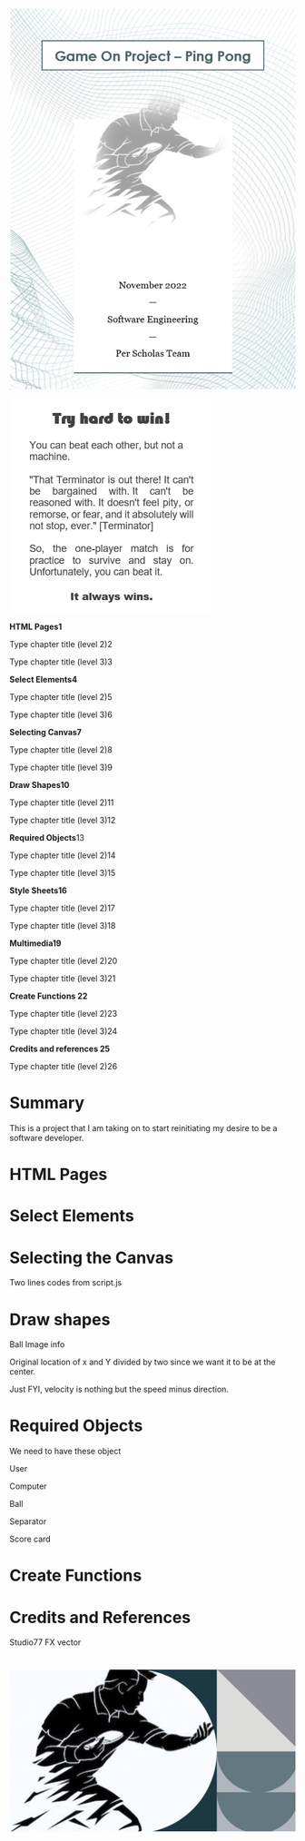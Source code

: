 ![Diagram Description automatically generated](media/4c5b45cf82d16557d5dfe2b4274e3c1a.tmp)

**![](media/f92db42a1a08739f992aead3212d73a0.tmp)**

**HTML Pages1**

Type chapter title (level 2)2

Type chapter title (level 3)3

**Select Elements4**

Type chapter title (level 2)5

Type chapter title (level 3)6

**Selecting Canvas7**

Type chapter title (level 2)8

Type chapter title (level 3)9

**Draw Shapes10**

Type chapter title (level 2)11

Type chapter title (level 3)12

**Required Objects**13

Type chapter title (level 2)14

Type chapter title (level 3)15

**Style Sheets16**

Type chapter title (level 2)17

Type chapter title (level 3)18

**Multimedia19**

Type chapter title (level 2)20

Type chapter title (level 3)21

**Create Functions 22**

Type chapter title (level 2)23

Type chapter title (level 3)24

**Credits and references 25**

Type chapter title (level 2)26

# Summary

This is a project that I am taking on to start reinitiating my desire to be a software developer.

# 

# 

# HTML Pages

# Select Elements

# Selecting the Canvas

Two lines codes from script.js

# Draw shapes

Ball Image info

Original location of x and Y divided by two since we want it to be at the center.

Just FYI, velocity is nothing but the speed minus direction.

# 

# Required Objects

We need to have these object

User

Computer

Ball

Separator

Score card

# Create Functions

# Credits and References

Studio77 FX vector

# 

# 

# 

# 

# 

![A picture containing text, vector graphics Description automatically generated](media/57e94fffe7d670a32545560a40c82f4d.tmp)
